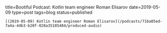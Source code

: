 
title=Bootiful Podcast: Kotlin team engineer Roman Elisarov
date=2019-05-09
type=post
tags=blog
status=published
~~~~~~
[(2019-05-09) Kotlin team engineer Roman Elisarov](/podcasts/71ba05ed-7a4a-44b3-b20f-028a35185484/produced-audio) 
            